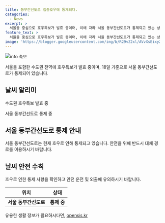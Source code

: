```yaml
---
title: 동부간선도로 집중호우에 통제되다.
categories:
  - News
excerpt: >
  서울을 중심으로 호우특보가 발효 중이며, 이에 따라 서울 동부간선도로가 통제되고 있는 상황이다. 현재 수도권 전역에서 안전에 주의를 기울여야 하며, 교통상황에 유의할 필요가 있다.
feature_text: >
  서울을 중심으로 호우특보가 발효 중이며, 이에 따라 서울 동부간선도로가 통제되고 있는 상황이다. 현재 수도권 전역에서 안전에 주의를 기울여야 하며, 교통상황에 유의할 필요가 있다.
image: 'https://blogger.googleusercontent.com/img/b/R29vZ2xl/AVvXsEixyZcFfHzMRdzZMjFBmAUKJYCLCGyLL1o632UiGVXcaFdKo_bkvkuCioo0uUKlGfBVcT3P84aROyZIXSBEx3Aw5nCQ3pTgDom1WDC4m8eifvWiAmWEEVb4x6G_l8C0QH225ldMjyaFvpxGEBGNO37VmDTDMHGhJPq73UglMfDca1-0aw/s1600/blogspot.png'
---
```


<p><img src="https://blogger.googleusercontent.com/img/b/R29vZ2xl/AVvXsEixyZcFfHzMRdzZMjFBmAUKJYCLCGyLL1o632UiGVXcaFdKo_bkvkuCioo0uUKlGfBVcT3P84aROyZIXSBEx3Aw5nCQ3pTgDom1WDC4m8eifvWiAmWEEVb4x6G_l8C0QH225ldMjyaFvpxGEBGNO37VmDTDMHGhJPq73UglMfDca1-0aw/s1600/blogspot.png" alt="info 속보" /></p>

<p data-ke-size="size16">서울을 포함한 수도권 전역에 호우특보가 발효 중이며, 18일 기준으로 서울 동부간선도로가 통제되어 있습니다.</p>

<h2 data-ke-size="size26">날씨 알리미</h2>

<p data-ke-size="size16">수도권 호우특보 발효 중</p>

<p data-ke-size="size16">서울 동부간선도로 통제 중</p>

<h2 data-ke-size="size26">서울 동부간선도로 통제 안내</h2>

<p data-ke-size="size16">서울 동부간선도로는 현재 호우로 인해 통제되고 있습니다. 안전을 위해 반드시 대체 경로를 이용하시기 바랍니다.</p>

<h2 data-ke-size="size26">날씨 안전 수칙</h2>

<p data-ke-size="size16">호우로 인한 통제 사항을 확인하고 안전 운전 및 외출에 유의하시기 바랍니다.</p>

<table>
<thead>
<tr>
<th>위치</th>
<th>상태</th>
</tr>
</thead>
<tbody>
<tr>
<td style="text-align: center; height: 17px;"><b>서울 동부간선도로</b></td>
<td style="text-align: center; height: 17px;"><b>통제 중</b></td>
</tr>
</tbody>
</table>
유용한 생활 정보가 필요하시다면, <a href="https://opensis.kr" rel="dofollow">opensis.kr</a>


